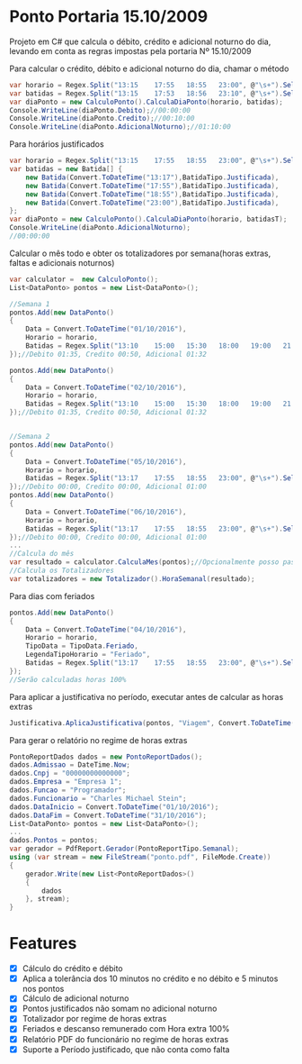 # Ponto Portaria 15.10/2009
Projeto em C# que calcula o débito, crédito e adicional noturno do dia, levando em conta as regras impostas pela portaria Nº 15.10/2009

Para calcular o crédito, débito e adicional noturno do dia, chamar o método
```csharp
var horario = Regex.Split("13:15	17:55	18:55	23:00", @"\s+").Select(x => Convert.ToDateTime(x)).ToArray();
var batidas = Regex.Split("13:15	17:53	18:56	23:10", @"\s+").Select(x => Convert.ToDateTime(x)).ToArray();
var diaPonto = new CalculoPonto().CalculaDiaPonto(horario, batidas);
Console.WriteLine(diaPonto.Debito);//00:00:00
Console.WriteLine(diaPonto.Credito);//00:10:00
Console.WriteLine(diaPonto.AdicionalNoturno);//01:10:00
```

Para horários justificados
```csharp
var horario = Regex.Split("13:15	17:55	18:55	23:00", @"\s+").Select(x => Convert.ToDateTime(x)).ToArray();
var batidas = new Batida[] {
	new Batida(Convert.ToDateTime("13:17"),BatidaTipo.Justificada),
	new Batida(Convert.ToDateTime("17:55"),BatidaTipo.Justificada),
	new Batida(Convert.ToDateTime("18:55"),BatidaTipo.Justificada),
	new Batida(Convert.ToDateTime("23:00"),BatidaTipo.Justificada),
};
var diaPonto = new CalculoPonto().CalculaDiaPonto(horario, batidasT);
Console.WriteLine(diaPonto.AdicionalNoturno);
//00:00:00
```

Calcular o mês todo e obter os totalizadores por semana(horas extras, faltas e adicionais noturnos)
```csharp
var calculator =  new CalculoPonto();
List<DataPonto> pontos = new List<DataPonto>();

//Semana 1
pontos.Add(new DataPonto()
{
	Data = Convert.ToDateTime("01/10/2016"),
	Horario = horario,
	Batidas = Regex.Split("13:10	15:00	15:30	18:00	19:00	21:08	22:08	23:40", @"\s+").Select(x => new Batida(Convert.ToDateTime(x), BatidaTipo.Normal)).ToArray()
});//Debito 01:35, Credito 00:50, Adicional 01:32

pontos.Add(new DataPonto()
{
	Data = Convert.ToDateTime("02/10/2016"),
	Horario = horario,
	Batidas = Regex.Split("13:10	15:00	15:30	18:00	19:00	21:08	22:08	23:40", @"\s+").Select(x => new Batida(Convert.ToDateTime(x), BatidaTipo.Normal)).ToArray()
});//Debito 01:35, Credito 00:50, Adicional 01:32


//Semana 2
pontos.Add(new DataPonto()
{
	Data = Convert.ToDateTime("05/10/2016"),
	Horario = horario,
	Batidas = Regex.Split("13:17	17:55	18:55	23:00", @"\s+").Select(x => new Batida(Convert.ToDateTime(x), BatidaTipo.Normal)).ToArray()
});//Debito 00:00, Credito 00:00, Adicional 01:00
pontos.Add(new DataPonto()
{
	Data = Convert.ToDateTime("06/10/2016"),
	Horario = horario,
	Batidas = Regex.Split("13:17	17:55	18:55	23:00", @"\s+").Select(x => new Batida(Convert.ToDateTime(x), BatidaTipo.Normal)).ToArray()
});//Debito 00:00, Credito 00:00, Adicional 01:00
...
//Calcula do mês
var resultado = calculator.CalculaMes(pontos);//Opcionalmente posso passar a data inicial e final, serão adicionados automaticamente os dias entre o inicio e fim
//Calcula os Totalizadores
var totalizadores = new Totalizador().HoraSemanal(resultado);
```

Para dias com feriados
```csharp
pontos.Add(new DataPonto()
{
	Data = Convert.ToDateTime("04/10/2016"),
	Horario = horario,
	TipoData = TipoData.Feriado,
	LegendaTipoHorario = "Feriado",
	Batidas = Regex.Split("13:17	17:55	18:55	23:00", @"\s+").Select(x => new Batida(Convert.ToDateTime(x), BatidaTipo.Normal)).ToArray()
});
//Serão calculadas horas 100%
```

Para aplicar a justificativa no período, executar antes de calcular as horas extras
```csharp
Justificativa.AplicaJustificativa(pontos, "Viagem", Convert.ToDateTime("01/10/2016 07:30"), Convert.ToDateTime("01/10/2016 23:00"));
```
Para gerar o relatório no regime de horas extras
```csharp
PontoReportDados dados = new PontoReportDados();
dados.Admissao = DateTime.Now;
dados.Cnpj = "00000000000000";
dados.Empresa = "Empresa 1";
dados.Funcao = "Programador";
dados.Funcionario = "Charles Michael Stein";
dados.DataInicio = Convert.ToDateTime("01/10/2016");
dados.DataFim = Convert.ToDateTime("31/10/2016");
List<DataPonto> pontos = new List<DataPonto>();
...
dados.Pontos = pontos;
var gerador = PdfReport.Gerador(PontoReportTipo.Semanal);
using (var stream = new FileStream("ponto.pdf", FileMode.Create))
{
	gerador.Write(new List<PontoReportDados>()
	{
		dados
	}, stream);
}
```


# Features
- [x] Cálculo do crédito e débito
- [x] Aplica a tolerância dos 10 minutos no crédito e no débito e 5 minutos nos pontos
- [x] Cálculo de adicional noturno
- [x] Pontos justificados não somam no adicional noturno
- [x] Totalizador por regime de horas extras
- [x] Feriados e descanso remunerado com Hora extra 100%
- [x] Relatório PDF do funcionário no regime de horas extras
- [x] Suporte a Período justificado, que não conta como falta